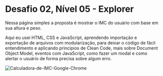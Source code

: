 # Desafio 02, Nível 05 - Explorer

Nessa página simples a proposta é mostrar o IMC do usuário com base em sua altura e peso.

Aqui eu usei HTML, CSS e JavaScript, aprendendo importação e exportação de arquivos com modularização, para deixar o código de fácil entendimento e aplicando princípios de Clean Code, mais sobre Document Object Model, eventos com JavaScript, como fazer um modal e como alertar o usuário de forma precisa sobre algum erro.

![Calculadora-de-IMC-Google-Chrome](https://user-images.githubusercontent.com/107070684/184552222-7ca482a3-32fd-4015-9633-ddb62caa4e2e.gif)
